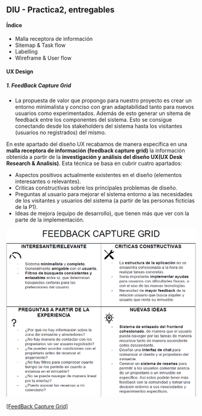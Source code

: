 ## DIU - Practica2, entregables

#### Índice
- Malla receptora de información
- Sitemap & Task flow
- Labelling
- Wireframe & User flow

#### UX Design
##### 1. FeedBack Capture Grid

  - La propuesta de valor que propongo para nuestro proyecto es crear un entorno minimalista y conciso con gran adaptabilidad tanto para nuevos usuarios como experimentados. Además de esto generar un sitema de feedback entre los componentes del sistema. Esto se consigue conectando desde los stakeholders del sistema hasta los visitantes (usuarios no registrados) del mismo.

  En este apartado del diseño UX recabamos de manera específica en una **malla receptora de información (feedback capture grid)** la información obtenida a partir de la **investigación y análisis del diseño UX(UX Desk Research & Analisis)**. Esta técnica se basa en cubrir cuatro apartados:

  - Aspectos positivos actualmente existentes en el diseño (elementos interesantes o relevantes).
  - Críticas constructivas sobre los principales problemas de diseño.
  - Preguntas al usuario para mejorar el sistema entorno a las necesidades de los visitantes y usuarios del sistema (a partir de las personas ficticias de la P1).
  - Ideas de mejora (equipo de desarrollo), que tienen más que ver con la parte de la implementación.

  ![Método UX](Herramientas/FeedBackCaptureGrid.png)

  [[FeedBack Capture Grid]](FeedBackCaptureGrid.pdf)
